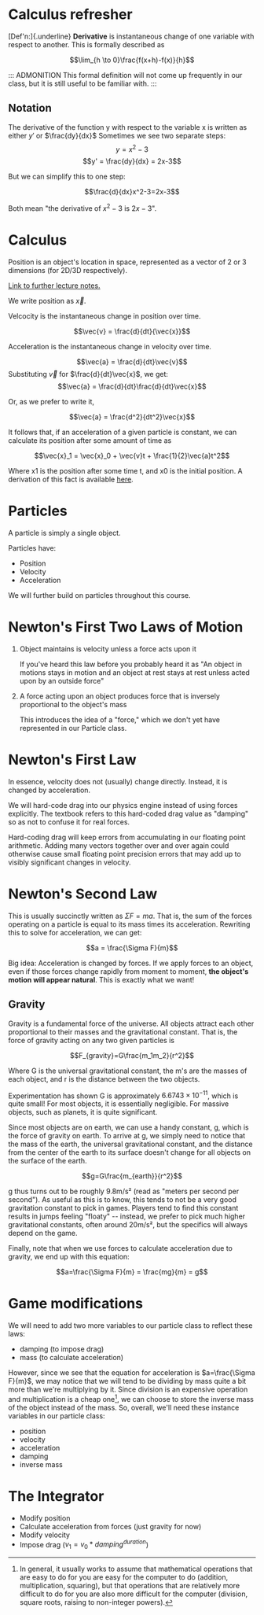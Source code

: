 # Calculus refresher

[Def\'n:]{.underline} **Derivative** is instantaneous change of one variable with respect to another. This is formally described as

$$\lim_{h \to 0}\frac{f(x+h)-f(x)}{h}$$

::: ADMONITION
This formal definition will not come up frequently in our class, but it
is still useful to be familiar with.
:::

## Notation

The derivative of the function y with respect to the variable x is
written as either $y'$ or $\frac{dy}{dx}$ Sometimes we see two separate
steps: $$y = x^2-3$$ $$y' = \frac{dy}{dx} = 2x-3$$

But we can simplify this to one step:

$$\frac{d}{dx}x^2-3=2x-3$$

Both mean \"the derivative of $x^2-3$ is $2x-3$\".

# Calculus

Position is an object\'s location in space, represented as a vector of 2 or 3 dimensions (for 2D/3D respectively).

[Link to further lecture notes.](phys-week3.org)

We write position as $\vec{x}$.

Velcocity is the instantaneous change in position over time.

$$\vec{v} = \frac{d}{dt}{\vec{x}}$$

Acceleration is the instantaneous change in velocity over time.

$$\vec{a} = \frac{d}{dt}\vec{v}$$ Substituting $\vec{v}$ for
$\frac{d}{dt}\vec{x}$, we get:
$$\vec{a} = \frac{d}{dt}\frac{d}{dt}\vec{x}$$

Or, as we prefer to write it,

$$\vec{a} = \frac{d^2}{dt^2}\vec{x}$$

It follows that, if an acceleration of a given particle is constant, we
can calculate its position after some amount of time as

$$\vec{x}_1 = \vec{x}_0 + \vec{v}t + \frac{1}{2}\vec{a}t^2$$

Where x1 is the position after some time t, and x0 is the initial
position. A derivation of this fact is available
[here](https://phys.libretexts.org/Bookshelves/University_Physics/Book%3A_University_Physics_(OpenStax)/Book%3A_University_Physics_I_-_Mechanics_Sound_Oscillations_and_Waves_(OpenStax)/03%3A_Motion_Along_a_Straight_Line/3.08%3A_Finding_Velocity_and_Displacement_from_Acceleration).

# Particles

A particle is simply a single object.

Particles have:

-   Position
-   Velocity
-   Acceleration

We will further build on particles throughout this course.

# Newton\'s First Two Laws of Motion

1.  Object maintains is velocity unless a force acts upon it

    If you\'ve heard this law before you probably heard it as \"An
    object in motions stays in motion and an object at rest stays at
    rest unless acted upon by an outside force\"

2.  A force acting upon an object produces force that is inversely
    proportional to the object\'s mass

    This introduces the idea of a \"force,\" which we don\'t yet have
    represented in our Particle class.

# Newton\'s First Law

In essence, velocity does not (usually) change directly. Instead, it is
changed by acceleration.

We will hard-code drag into our physics engine instead of using forces
explicitly. The textbook refers to this hard-coded drag value as
\"damping\" so as not to confuse it for real forces.

Hard-coding drag will keep errors from accumulating in our floating
point arithmetic. Adding many vectors together over and over again could
otherwise cause small floating point precision errors that may add up to
visibly significant changes in velocity.

# Newton\'s Second Law

This is usually succinctly written as $\Sigma F=ma$. That is, the sum of
the forces operating on a particle is equal to its mass times its
acceleration. Rewriting this to solve for acceleration, we can get:

$$a = \frac{\Sigma F}{m}$$

Big idea: Acceleration is changed by forces. If we apply forces to an
object, even if those forces change rapidly from moment to moment, **the
object\'s motion will appear natural**. This is exactly what we want!

## Gravity

Gravity is a fundamental force of the universe. All objects attract each
other proportional to their masses and the gravitational constant. That
is, the force of gravity acting on any two given particles is

$$F_{gravity}=G\frac{m_1m_2}{r^2}$$

Where G is the universal gravitational constant, the m\'s are the masses
of each object, and r is the distance between the two objects.

Experimentation has shown G is approximately $6.6743 \times 10^{-11}$,
which is quite small! For most objects, it is essentially negligible.
For massive objects, such as planets, it is quite significant.

Since most objects are on earth, we can use a handy constant, g, which
is the force of gravity on earth. To arrive at g, we simply need to
notice that the mass of the earth, the universal gravitational constant,
and the distance from the center of the earth to its surface doesn\'t
change for all objects on the surface of the earth.

$$g=G\frac{m_{earth}}{r^2}$$

g thus turns out to be roughly 9.8m/s² (read as \"meters per second per
second\"). As useful as this is to know, this tends to not be a very
good gravitation constant to pick in games. Players tend to find this
constant results in jumps feeling \"floaty\" -- instead, we prefer to
pick much higher gravitational constants, often around 20m/s², but the
specifics will always depend on the game.

Finally, note that when we use forces to calculate acceleration due to
gravity, we end up with this equation:

$$a=\frac{\Sigma F}{m} = \frac{mg}{m} = g$$

# Game modifications

We will need to add two more variables to our particle class to reflect
these laws:

-   damping (to impose drag)
-   mass (to calculate acceleration)

However, since we see that the equation for acceleration is
$a=\frac{\Sigma F}{m}$, we may notice that we will tend to be dividing
by mass quite a bit more than we\'re multiplying by it. Since division
is an expensive operation and multiplication is a cheap one[^1], we can
choose to store the inverse mass of the object instead of the mass. So,
overall, we\'ll need these instance variables in our particle class:

-   position
-   velocity
-   acceleration
-   damping
-   inverse mass

# The Integrator

-   Modify position
-   Calculate acceleration from forces (just gravity for now)
-   Modify velocity
-   Impose drag ($v_1 = v_0*damping^{duration}$)

[^1]: In general, it usually works to assume that mathematical
    operations that are easy to do for you are easy for the computer to
    do (addition, multiplication, squaring), but that operations that
    are relatively more difficult to do for you are also more difficult
    for the computer (division, square roots, raising to non-integer
    powers).
